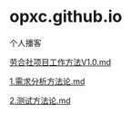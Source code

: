 # opxc.github.io
个人播客

 [劳合社项目工作方法V1.0.md](劳合社项目工作方法V1.0.md) 

 [1.需求分析方法论.md](1.需求分析方法论.md) 

 [2.测试方法论.md](2.测试方法论.md) 

